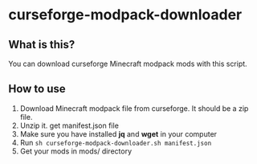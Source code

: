 # curseforge-modpack-downloader
## What is this?

You can download curseforge Minecraft modpack mods with this script.

## How to use

1. Download Minecraft modpack file from curseforge. It should be a zip file.
2. Unzip it. get manifest.json file
3. Make sure you have installed **jq** and **wget** in your computer
4. Run `sh curseforge-modpack-downloader.sh manifest.json`
5. Get your mods in mods/ directory
